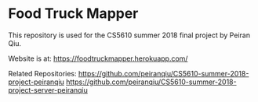 # Food Truck Mapper
This repository is used for the CS5610 summer 2018 final project by Peiran Qiu.

Website is at:
https://foodtruckmapper.herokuapp.com/

Related Repositories: 
https://github.com/peiranqiu/CS5610-summer-2018-project-peiranqiu
https://github.com/peiranqiu/CS5610-summer-2018-project-server-peiranqiu
